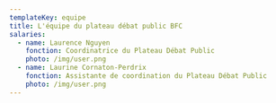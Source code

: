 ```yaml
---
templateKey: equipe
title: L'équipe du plateau débat public BFC
salaries:
  - name: Laurence Nguyen
    fonction: Coordinatrice du Plateau Débat Public
    photo: /img/user.png
  - name: Laurine Cornaton-Perdrix
    fonction: Assistante de coordination du Plateau Débat Public
    photo: /img/user.png
---
```

